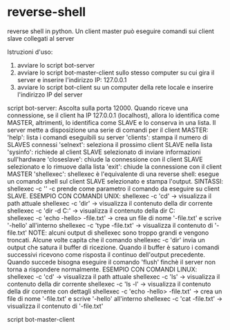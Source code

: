 # reverse-shell
reverse shell in python. Un client master può eseguire comandi sui client slave collegati al server  

Istruzioni d'uso:
1) avviare lo script bot-server
2) avviare lo script bot-master-client sullo stesso computer su cui gira il server e inserire l'indirizzo IP: 127.0.0.1
3) avviare lo script bot-client su un computer della rete locale e inserire l'indirizzo IP del server

script bot-server:
Ascolta sulla porta 12000. Quando riceve una connessione, se il client ha IP 127.0.0.1 (localhost), allora lo identifica
come MASTER, altrimenti, lo identifica come SLAVE e lo conserva in una lista. Il server mette a disposizione una serie di
comandi per il client MASTER:
'help': lista i comandi eseguibili su server 
'clients': stampa il numero di SLAVES connessi
'selnext': seleziona il prossimo client SLAVE nella lista
'sysinfo': richiede al client SLAVE selezionato di inviare informazioni sull'hardware
'closeslave': chiude la connessione con il client SLAVE selezionato e lo rimuove dalla lista
'exit': chiude la connessione con il client MASTER
'shellexec': shellexec è l'equivalente di una reverse shell: esegue un comando shell sul client SLAVE selezionato e stampa l'output.
             SINTASSI: shellexec -c '<comando shell>'
             -c prende come parametro il comando da eseguire su client SLAVE.
             ESEMPIO CON COMANDI UNIX:
             shellexec -c 'cd' -> visualizza il path attuale
             shellexec -c 'dir' -> visualizza il contenuto della dir corrente
             shellexec -c 'dir -d C:\' -> visualizza il contenuto della dir C:\
             shellexec -c 'echo -hello> -file.txt' -> crea un file di nome '-file.txt' e scrive '-hello' all'interno
             shellexec -c 'type -file.txt' -> visualizza il contenuto di '-file.txt'
             NOTE: alcuni output di shellexec sono troppo grandi e vengono troncati. Alcune volte capita che il comando
             shellexec -c 'dir' invia un output che satura il buffer di ricezione. Quando il buffer è saturo i comandi
             successivi ricevono come risposta il continuo dell'output precedente. Quando succede bisogna eseguire il
             comando 'flush' finchè il server non torna a rispondere normalmente.
             ESEMPIO CON COMANDI LINUX:
             shellexec -c 'cd' -> visualizza il path attuale
             shellexec -c 'ls' -> visualizza il contenuto della dir corrente
             shellexec -c 'ls -l' -> visualizza il contenuto della dir corrente con dettagli
             shellexec -c 'echo -hello> -file.txt' -> crea un file di nome '-file.txt' e scrive '-hello' all'interno
             shellexec -c 'cat -file.txt' -> visualizza il contenuto di '-file.txt'

script bot-master-client
